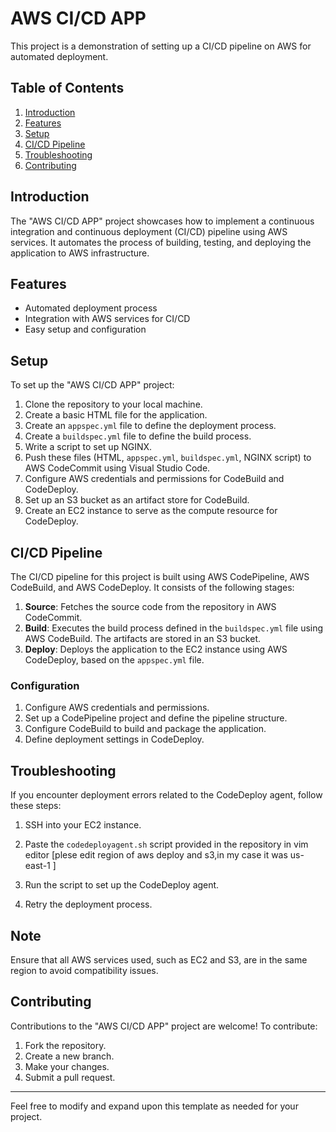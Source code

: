 # AWS CI/CD APP

This project is a demonstration of setting up a CI/CD pipeline on AWS for automated deployment.

## Table of Contents
1. [Introduction](#introduction)
2. [Features](#features)
3. [Setup](#setup)
4. [CI/CD Pipeline](#ci-cd-pipeline)
5. [Troubleshooting](#troubleshooting)
6. [Contributing](#contributing)

## Introduction
The "AWS CI/CD APP" project showcases how to implement a continuous integration and continuous deployment (CI/CD) pipeline using AWS services. It automates the process of building, testing, and deploying the application to AWS infrastructure.

## Features
- Automated deployment process
- Integration with AWS services for CI/CD
- Easy setup and configuration

## Setup
To set up the "AWS CI/CD APP" project:
1. Clone the repository to your local machine.
2. Create a basic HTML file for the application.
3. Create an `appspec.yml` file to define the deployment process.
4. Create a `buildspec.yml` file to define the build process.
5. Write a script to set up NGINX.
6. Push these files (HTML, `appspec.yml`, `buildspec.yml`, NGINX script) to AWS CodeCommit using Visual Studio Code.
7. Configure AWS credentials and permissions for CodeBuild and CodeDeploy.
8. Set up an S3 bucket as an artifact store for CodeBuild.
9. Create an EC2 instance to serve as the compute resource for CodeDeploy.

## CI/CD Pipeline
The CI/CD pipeline for this project is built using AWS CodePipeline, AWS CodeBuild, and AWS CodeDeploy. It consists of the following stages:
1. **Source**: Fetches the source code from the repository in AWS CodeCommit.
2. **Build**: Executes the build process defined in the `buildspec.yml` file using AWS CodeBuild. The artifacts are stored in an S3 bucket.
3. **Deploy**: Deploys the application to the EC2 instance using AWS CodeDeploy, based on the `appspec.yml` file.

### Configuration
1. Configure AWS credentials and permissions.
2. Set up a CodePipeline project and define the pipeline structure.
3. Configure CodeBuild to build and package the application.
4. Define deployment settings in CodeDeploy.

## Troubleshooting
If you encounter deployment errors related to the CodeDeploy agent, follow these steps:
1. SSH into your EC2 instance.
2. Paste the `codedeployagent.sh` script provided in the repository in vim editor [plese edit region of aws deploy and s3,in my case it was us-east-1 ]
   
4. Run the script to set up the CodeDeploy agent.
5. Retry the deployment process.

## Note
Ensure that all AWS services used, such as EC2 and S3, are in the same region to avoid compatibility issues.

## Contributing
Contributions to the "AWS CI/CD APP" project are welcome! To contribute:
1. Fork the repository.
2. Create a new branch.
3. Make your changes.
4. Submit a pull request.

---

Feel free to modify and expand upon this template as needed for your project.
